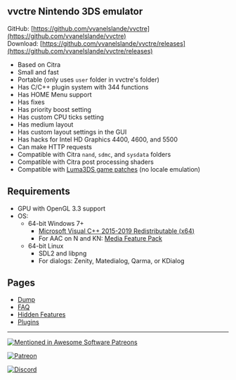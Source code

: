 ## vvctre Nintendo 3DS emulator

GitHub: [https://github.com/vvanelslande/vvctre](https://github.com/vvanelslande/vvctre)  
Download: [https://github.com/vvanelslande/vvctre/releases](https://github.com/vvanelslande/vvctre/releases)

- Based on Citra
- Small and fast
- Portable (only uses `user` folder in vvctre's folder)
- Has C/C++ plugin system with 344 functions
- Has HOME Menu support
- Has fixes
- Has priority boost setting
- Has custom CPU ticks setting
- Has medium layout
- Has custom layout settings in the GUI
- Has hacks for Intel HD Graphics 4400, 4600, and 5500
- Can make HTTP requests
- Compatible with Citra `nand`, `sdmc`, and `sysdata` folders
- Compatible with Citra post processing shaders
- Compatible with [Luma3DS game patches](https://github.com/LumaTeam/Luma3DS/wiki/Optional-features#config-menu-options) (no locale emulation)

## Requirements 

- GPU with OpenGL 3.3 support  
- OS:
  - 64-bit Windows 7+
    - [Microsoft Visual C++ 2015-2019 Redistributable (x64)](https://aka.ms/vs/16/release/vc_redist.x64.exe)
    - For AAC on N and KN: [Media Feature Pack](https://support.microsoft.com/en-us/help/3145500/media-feature-pack-list-for-windows-n-editions)
  - 64-bit Linux
    - SDL2 and libpng
    - For dialogs: Zenity, Matedialog, Qarma, or KDialog

## Pages

- [Dump](Dump)
- [FAQ](FAQ)
- [Hidden Features](Hidden-Features)
- [Plugins](Plugins)

---

[![Mentioned in Awesome Software Patreons](https://awesome.re/mentioned-badge.svg)](https://github.com/uraimo/awesome-software-patreons)

[![Patreon](https://c5.patreon.com/external/logo/become_a_patron_button.png)](https://www.patreon.com/vvctre)

[![Discord](https://discord.com/api/guilds/692523028046676048/widget.png?style=banner4)](https://discord.gg/hVxCyb5)